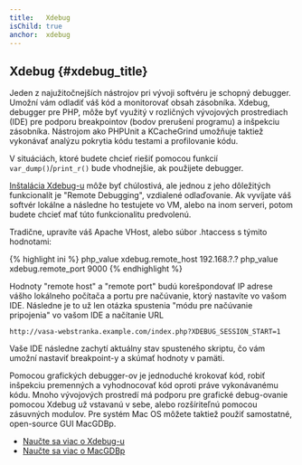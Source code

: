 ```yaml
---
title:   Xdebug
isChild: true
anchor:  xdebug
---
```


## Xdebug {#xdebug_title}

Jeden z najužitočnejších nástrojov pri vývoji softvéru je schopný debugger. Umožní vám odladiť váš kód a monitorovať
obsah zásobníka. Xdebug, debugger pre PHP, môže byť využitý v rozličných vývojových prostrediach (IDE) pre podporu
breakpointov (bodov prerušení programu) a inšpekciu zásobníka. Nástrojom ako PHPUnit a KCacheGrind
umožňuje taktiež vykonávať analýzu pokrytia kódu testami a profilovanie kódu.

V situáciách, ktoré budete chcieť riešiť pomocou funkcií `var_dump()`/`print_r()` bude vhodnejšie, ak použijete
debugger.

[Inštalácia Xdebug-u][xdebug-install] môže byť chúlostivá, ale jednou z jeho dôležitých funkcionalít je
"Remote Debugging", vzdialené odlaďovanie. Ak vyvíjate váš softvér lokálne a následne ho testujete vo VM, alebo
na inom serveri, potom budete chcieť mať túto funkcionalitu predvolenú.

Tradične, upravíte váš Apache VHost, alebo súbor .htaccess s týmito hodnotami:

{% highlight ini %}
php_value xdebug.remote_host 192.168.?.?
php_value xdebug.remote_port 9000
{% endhighlight %}

Hodnoty "remote host" a "remote port" budú korešpondovať IP adrese vášho lokálneho počítača a portu pre načúvanie,
ktorý nastavíte vo vašom IDE. Následne je to už len otázka spustenia "módu pre načúvanie pripojenia" vo vašom IDE
a načítanie URL

    http://vasa-webstranka.example.com/index.php?XDEBUG_SESSION_START=1

Vaše IDE následne zachytí aktuálny stav spusteného skriptu, čo vám umožní nastaviť breakpoint-y a skúmať hodnoty
v pamäti.

Pomocou grafických debugger-ov je jednoduché krokovať kód, robiť inšpekciu premenných a vyhodnocovať kód oproti
práve vykonávanému kódu. Mnoho vývojových prostredí má podporu pre grafické debug-ovanie pomocou Xdebug už vstavanú
v sebe, alebo rozšíriteľnú pomocou zásuvných modulov. Pre systém Mac OS môžete taktiež použiť samostatné, open-source GUI
MacGDBp.

 * [Naučte sa viac o Xdebug-u][xdebug-docs]
 * [Naučte sa viac o MacGDBp][macgdbp-install]


[xdebug-install]: http://xdebug.org/docs/install
[xdebug-docs]: http://xdebug.org/docs/
[macgdbp-install]: http://www.bluestatic.org/software/macgdbp/
